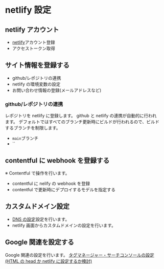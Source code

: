 # netlify 設定

## netlify アカウント

- [netlify](https://www.netlify.com/)アカウント登録
- アクセストークン取得

## サイト情報を登録する

- github/レポジトリの連携
- netlify の環境変数の設定
- お問い合わせ情報の登録(メールアドレスなど)

### github/レポジトリの連携

レポジトリを netlify に登録します。
github と netlify の連携が自動的に行われます。
デフォルトではすべてのブランチ更新時にビルドが行われるので、ビルドするブランチを制限します。

- `main`ブランチ
- ``

## contentful に webhook を登録する

※ Contentful で操作を行います。

- contentful に nelify の webhook を登録
- contentful で更新時にデプロイするモデルを指定する

## カスタムドメイン設定

- [DNS の設定](../DNS/readme.md)設定を行います。
- netlify 画面からカスタムドメインの設定を行います。

## Google 関連を設定する

Google 関連の設定を行います。
[タグマネージャー・サーチコンソールの設定(HTML の head か netlify に設定するか検討)](../Google/readme.md)
